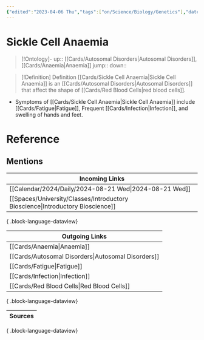 ```yaml
---
{"edited":"2023-04-06 Thu","tags":["on/Science/Biology/Genetics"],"date created":"2022-05-10 Tue","dg-publish":true,"permalink":"/cards/sickle-cell-anaemia/","dgPassFrontmatter":true}
---
```


# Sickle Cell Anaemia

> [!Ontology]-
> up:: [[Cards/Autosomal Disorders\|Autosomal Disorders]], [[Cards/Anaemia\|Anaemia]]
> jump::
> down:: 

> [!Definition] Definition
> [[Cards/Sickle Cell Anaemia\|Sickle Cell Anaemia]] is an [[Cards/Autosomal Disorders\|Autosomal Disorders]] that affect the shape of [[Cards/Red Blood Cells\|red blood cells]]. 

- Symptoms of [[Cards/Sickle Cell Anaemia\|Sickle Cell Anaemia]] include [[Cards/Fatigue\|Fatigue]], Frequent [[Cards/Infection\|Infection]], and swelling of hands and feet.

# Reference

## Mentions

| Incoming Links                                                                    |
| --------------------------------------------------------------------------------- |
| [[Calendar/2024/Daily/2024-08-21 Wed\|2024-08-21 Wed]]                         |
| [[Spaces/University/Classes/Introductory Bioscience\|Introductory Bioscience]] |

{ .block-language-dataview}

| Outgoing Links                                        |
| ----------------------------------------------------- |
| [[Cards/Anaemia\|Anaemia]]                         |
| [[Cards/Autosomal Disorders\|Autosomal Disorders]] |
| [[Cards/Fatigue\|Fatigue]]                         |
| [[Cards/Infection\|Infection]]                     |
| [[Cards/Red Blood Cells\|Red Blood Cells]]         |

{ .block-language-dataview}

| Sources |
| ------- |

{ .block-language-dataview}